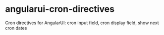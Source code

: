 # angularui-cron-directives
Cron directives for AngularUI: cron input field, cron display field, show next cron dates
